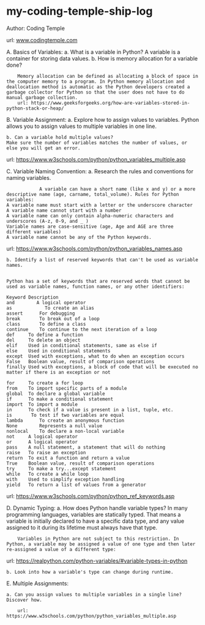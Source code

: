 # my-coding-temple-ship-log


Author: Coding Temple

url: www.codingtemple.com

A. Basics of Variables:
    a. What is a variable in Python?
      A variable is a container for storing data values.
    b. How is memory allocation for a variable done?

        Memory allocation can be defined as allocating a block of space in the computer memory to a program. In Python memory allocation and deallocation method is automatic as the Python developers created a garbage collector for Python so that the user does not have to do manual garbage collection.
        url: https://www.geeksforgeeks.org/how-are-variables-stored-in-python-stack-or-heap/


B. Variable Assignment:
    a. Explore how to assign values to variables.
    Python allows you to assign values to multiple variables in one line.

    b. Can a variable hold multiple values?
    Make sure the number of variables matches the number of values, or else you will get an error.
url: https://www.w3schools.com/python/python_variables_multiple.asp


C. Variable Naming Convention:
    a. Research the rules and conventions for naming variables.

                A variable can have a short name (like x and y) or a more descriptive name (age, carname, total_volume). Rules for Python variables:
    A variable name must start with a letter or the underscore character
    A variable name cannot start with a number
    A variable name can only contain alpha-numeric characters and underscores (A-z, 0-9, and _ )
    Variable names are case-sensitive (age, Age and AGE are three different variables)
    A variable name cannot be any of the Python keywords.
url: https://www.w3schools.com/python/python_variables_names.asp



    b. Identify a list of reserved keywords that can't be used as variable names.


    Python has a set of keywords that are reserved words that cannot be used as variable names, function names, or any other identifiers:

    Keyword	Description
    and	       A logical operator
    as	          To create an alias
    assert	    For debugging
    break	    To break out of a loop
    class	    To define a class
    continue	To continue to the next iteration of a loop
    def	    To define a function
    del	    To delete an object
    elif	Used in conditional statements, same as else if
    else	Used in conditional statements
    except	Used with exceptions, what to do when an exception occurs
    False	Boolean value, result of comparison operations
    finally	Used with exceptions, a block of code that will be executed no matter if there is an exception or not

    for	    To create a for loop
    from	To import specific parts of a module
    global	To declare a global variable
    if	    To make a conditional statement
    import	To import a module
    in	    To check if a value is present in a list, tuple, etc.
    is	     To test if two variables are equal
    lambda	    To create an anonymous function
    None	    Represents a null value
    nonlocal	To declare a non-local variable
    not	    A logical operator
    or	    A logical operator
    pass	A null statement, a statement that will do nothing
    raise	To raise an exception
    return	To exit a function and return a value
    True	Boolean value, result of comparison operations
    try	    To make a try...except statement
    while	To create a while loop
    with	Used to simplify exception handling
    yield	To return a list of values from a generator
url: https://www.w3schools.com/python/python_ref_keywords.asp


D. Dynamic Typing:
    a. How does Python handle variable types?
        In many programming languages, variables are statically typed. That means a variable is initially declared to have a specific data type, and any value assigned to it during its lifetime must always have that type.

        Variables in Python are not subject to this restriction. In Python, a variable may be assigned a value of one type and then later re-assigned a value of a different type:

url: https://realpython.com/python-variables/#variable-types-in-python

    
    b. Look into how a variable's type can change during runtime. 

        


E. Multiple Assignments:

    a. Can you assign values to multiple variables in a single line? Discover how. 

        url: https://www.w3schools.com/python/python_variables_multiple.asp